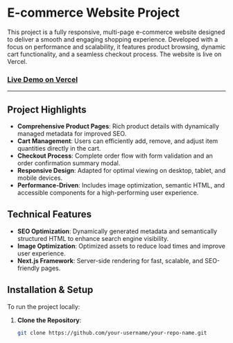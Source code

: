 # E-commerce Website Project

This project is a fully responsive, multi-page e-commerce website designed to deliver a smooth and engaging shopping experience. Developed with a focus on performance and scalability, it features product browsing, dynamic cart functionality, and a seamless checkout process. The website is live on Vercel.

### [Live Demo on Vercel](https://ecommerce-website-chi-lovat.vercel.app)

---

## Project Highlights

- **Comprehensive Product Pages**: Rich product details with dynamically managed metadata for improved SEO.
- **Cart Management**: Users can efficiently add, remove, and adjust item quantities directly in the cart.
- **Checkout Process**: Complete order flow with form validation and an order confirmation summary modal.
- **Responsive Design**: Adapted for optimal viewing on desktop, tablet, and mobile devices.
- **Performance-Driven**: Includes image optimization, semantic HTML, and accessible components for a high-performing user experience.

## Technical Features

- **SEO Optimization**: Dynamically generated metadata and semantically structured HTML to enhance search engine visibility.
- **Image Optimization**: Optimized assets to reduce load times and improve user experience.
- **Next.js Framework**: Server-side rendering for fast, scalable, and SEO-friendly pages.

## Installation & Setup

To run the project locally:

1. **Clone the Repository**:
   ```bash
   git clone https://github.com/your-username/your-repo-name.git
   ```
